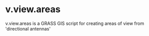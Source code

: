 v.view.areas
============

v.view.areas is a GRASS GIS script for creating areas of view from 'directional antennas'
